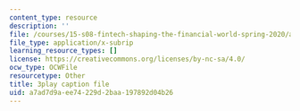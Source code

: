 ```yaml
---
content_type: resource
description: ''
file: /courses/15-s08-fintech-shaping-the-financial-world-spring-2020/a7ad7d9aee74229d2baa197892d04b26_uHUA6M1OEwk.srt
file_type: application/x-subrip
learning_resource_types: []
license: https://creativecommons.org/licenses/by-nc-sa/4.0/
ocw_type: OCWFile
resourcetype: Other
title: 3play caption file
uid: a7ad7d9a-ee74-229d-2baa-197892d04b26
---
```

